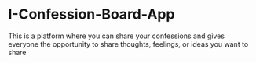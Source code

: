# I-Confession-Board-App
This is a platform where you can share your confessions and gives everyone the opportunity to share thoughts, feelings, or ideas you want to share
